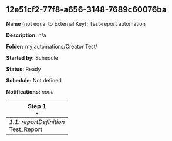 ## 12e51cf2-77f8-a656-3148-7689c60076ba

**Name** (not equal to External Key)**:** Test-report automation

**Description:** n/a

**Folder:** my automations/Creator Test/

**Started by:** Schedule

**Status:** Ready

**Schedule:** Not defined

**Notifications:** _none_


| Step 1<br>_<small>-</small>_ |
| --- |
| _1.1: reportDefinition_<br>Test_Report |
